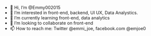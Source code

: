 - 👋 Hi, I’m @Emmy002015
- 👀 I’m interested in front-end, backend, UI UX, Data Analystics.
- 🌱 I’m currently learning front-end, data analytics
- 💞️ I’m looking to collaborate on front-end
- 📫 How to reach me: Twitter @emmi_joe, facebook.com @emjoe0

<!---
Emmy002015/Emmy002015 is a ✨ special ✨ repository because its `README.md` (this file) appears on your GitHub profile.
You can click the Preview link to take a look at your changes.
--->
